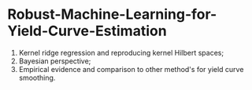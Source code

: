 # Robust-Machine-Learning-for-Yield-Curve-Estimation
1. Kernel ridge regression and reproducing kernel Hilbert spaces;
2. Bayesian perspective;
3. Empirical evidence and comparison to other method's for yield curve smoothing.